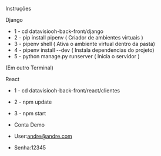 Instruções

Django

- 1 - cd datavisiooh-back-front/django
- 2 - pip install pipenv ( Criador de ambientes virtuais )
- 3 - pipenv shell ( Ativa o ambiente virtual dentro da pasta)
- 4 - pipenv install --dev ( Instala dependencias do projeto)
- 5 - python manage.py runserver ( Inicia o servidor )


(Em outro Terminal)

React

- 1 - cd datavisiooh-back-front/react/clientes
- 2 - npm update
- 3 - npm start

- Conta Demo
- User:andre@andre.com
- Senha:12345

